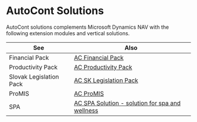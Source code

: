 ﻿---
Title: "AutoCont Solutions"
Author: Autocont
Date: 07/31/2018
Product: dynamics-nav-2018
Contentlocale: en
---

# <a name = "ac-addons" ></a>AutoCont Solutions

AutoCont solutions complements Microsoft Dynamics NAV with the following extension modules and vertical solutions.

| See | Also |
|-------------------|----------------------------------------------------|
| Financial Pack | [AC Financial Pack](ac-fp-financial-pack.md) |
| Productivity Pack | [AC Productivity Pack](ac-pp-productivity-pack.md) 
| Slovak Legislation Pack | [AC SK Legislation Pack](oriSlovakRepublicLocalFunctionality.md)                                           |
| ProMIS            | [AC ProMIS](ac-pm-promis.md)                                          |
| SPA               | [AC SPA Solution - solution for spa and wellness](ac-spa-solution.md)|
